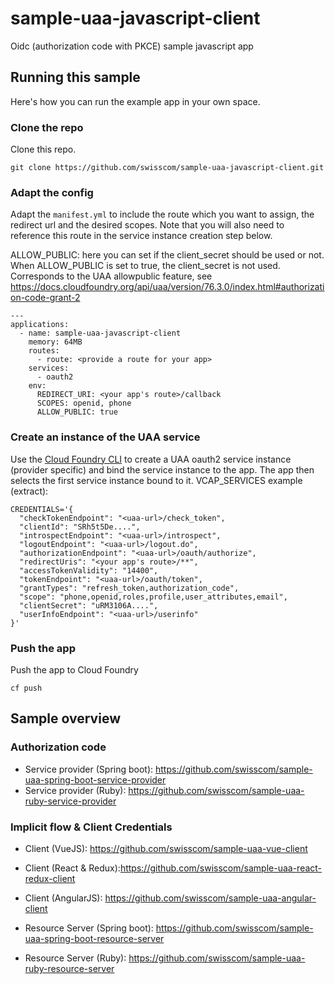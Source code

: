 # sample-uaa-javascript-client
Oidc (authorization code with PKCE) sample javascript app 

## Running this sample

Here's how you can run the example app in your own space.

### Clone the repo

Clone this repo.

```
git clone https://github.com/swisscom/sample-uaa-javascript-client.git
```

### Adapt the config

Adapt the `manifest.yml` to include the route which you want to assign, the redirect url and the desired scopes. Note that you will also need to reference this route in the service instance creation step below.

ALLOW_PUBLIC: here you can set if the client_secret should be used or not. When ALLOW_PUBLIC is set to true, the client_secret is not used. Corresponds to the UAA allowpublic feature, see https://docs.cloudfoundry.org/api/uaa/version/76.3.0/index.html#authorization-code-grant-2 

```
---
applications:
  - name: sample-uaa-javascript-client
    memory: 64MB
    routes:
      - route: <provide a route for your app>
    services:
      - oauth2
    env:
      REDIRECT_URI: <your app's route>/callback
      SCOPES: openid, phone
      ALLOW_PUBLIC: true
```

### Create an instance of the UAA service

Use the [Cloud Foundry CLI](https://github.com/cloudfoundry/cli) to create a UAA oauth2 service instance (provider specific) and bind the service instance to the app. The app then selects the first service instance bound to it. VCAP_SERVICES example (extract):

```
CREDENTIALS='{
  "checkTokenEndpoint": "<uaa-url>/check_token",
  "clientId": "SRh5t5De....",
  "introspectEndpoint": "<uaa-url>/introspect",
  "logoutEndpoint": "<uaa-url>/logout.do",
  "authorizationEndpoint": "<uaa-url>/oauth/authorize",
  "redirectUris": "<your app's route>/**",
  "accessTokenValidity": "14400",
  "tokenEndpoint": "<uaa-url>/oauth/token",
  "grantTypes": "refresh_token,authorization_code",
  "scope": "phone,openid,roles,profile,user_attributes,email",
  "clientSecret": "uRM3106A....",
  "userInfoEndpoint": "<uaa-url>/userinfo"
}'
```

### Push the app

Push the app to Cloud Foundry

```
cf push
```

## Sample overview

### Authorization code

- Service provider (Spring boot): https://github.com/swisscom/sample-uaa-spring-boot-service-provider
- Service provider (Ruby): https://github.com/swisscom/sample-uaa-ruby-service-provider

### Implicit flow & Client Credentials

- Client (VueJS): https://github.com/swisscom/sample-uaa-vue-client
- Client (React & Redux):https://github.com/swisscom/sample-uaa-react-redux-client
- Client (AngularJS): https://github.com/swisscom/sample-uaa-angular-client

- Resource Server (Spring boot): https://github.com/swisscom/sample-uaa-spring-boot-resource-server
- Resource Server (Ruby): https://github.com/swisscom/sample-uaa-ruby-resource-server

